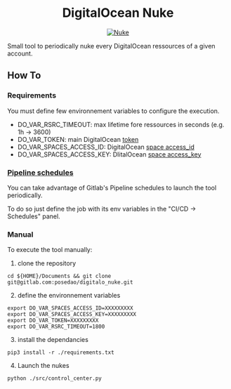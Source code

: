 <h1 align="center">DigitalOcean Nuke</h1>
<p align="center">
<a href=""><img src="https://media.giphy.com/media/uSHMDTUL7lKso/giphy.gif" alt="Nuke"></a>

Small tool to periodically nuke every DigitalOcean ressources of a given account.

## How To

### Requirements

You must define few environnement variables to configure the execution.

- DO_VAR_RSRC_TIMEOUT: max lifetime fore ressources in seconds (e.g. 1h -> 3600)
- DO_VAR_TOKEN: main DigitalOcean [token](https://www.digitalocean.com/docs/api/create-personal-access-token/)
- DO_VAR_SPACES_ACCESS_ID: DigitalOcean [space access_id](https://www.digitalocean.com/community/tutorials/how-to-create-a-digitalocean-space-and-api-key)
- DO_VAR_SPACES_ACCESS_KEY: DIitalOcean [space access_key](https://www.digitalocean.com/community/tutorials/how-to-create-a-digitalocean-space-and-api-key)

### [Pipeline schedules](https://docs.gitlab.com/ee/user/project/pipelines/schedules.html)

You can take advantage of Gitlab's Pipeline schedules to launch the tool periodically.

To do so just define the job  with its env variables in the "CI/CD -> Schedules" panel.

### Manual
To execute the tool manually:
1. clone the repository
```
cd ${HOME}/Documents && git clone git@gitlab.com:posedao/digitalo_nuke.git
```
2. define the environnement variables
```
export DO_VAR_SPACES_ACCESS_ID=XXXXXXXXX
export DO_VAR_SPACES_ACCESS_KEY=XXXXXXXXX
export DO_VAR_TOKEN=XXXXXXXXX
export DO_VAR_RSRC_TIMEOUT=1800

```
3. install the dependancies
```
pip3 install -r ./requirements.txt
```
4. Launch the nukes
```
python ./src/control_center.py
```
